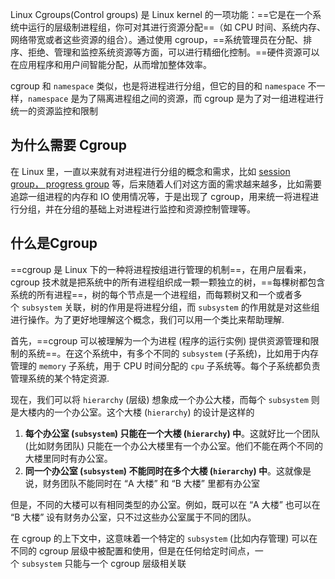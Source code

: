 Linux Cgroups(Control groups) 是 Linux kernel 的一项功能：==它是在一个系统中运行的层级制进程组，你可对其进行资源分配==（如 CPU 时间、系统内存、网络带宽或者这些资源的组合）。通过使用 cgroup，==系统管理员在分配、排序、拒绝、管理和监控系统资源等方面，可以进行精细化控制。==硬件资源可以在应用程序和用户间智能分配，从而增加整体效率。


cgroup 和 `namespace` 类似，也是将进程进行分组，但它的目的和 `namespace` 不一样，`namespace` 是为了隔离进程组之间的资源，而 cgroup 是为了对一组进程进行统一的资源监控和限制

## 为什么需要 Cgroup

在 Linux 里，一直以来就有对进程进行分组的概念和需求，比如 [session group， progress group](https://icloudnative.io/go/?target=aHR0cHM6Ly93d3cud2luLnR1ZS5ubC9%2bYWViL2xpbnV4L2xrL2xrLTEwLmh0bWw%3d) 等，后来随着人们对这方面的需求越来越多，比如需要追踪一组进程的内存和 IO 使用情况等，于是出现了 cgroup，用来统一将进程进行分组，并在分组的基础上对进程进行监控和资源控制管理等。

## 什么是Cgroup

==cgroup 是 Linux 下的一种将进程按组进行管理的机制==，在用户层看来，cgroup 技术就是把系统中的所有进程组织成一颗一颗独立的树，==每棵树都包含系统的所有进程==，树的每个节点是一个进程组，而每颗树又和一个或者多个 `subsystem` 关联，树的作用是将进程分组，而 `subsystem` 的作用就是对这些组进行操作。为了更好地理解这个概念，我们可以用一个类比来帮助理解.

首先，==cgroup 可以被理解为一个为进程 (程序的运行实例) 提供资源管理和限制的系统==。在这个系统中，有多个不同的 `subsystem` (子系统)，比如用于内存管理的 `memory` 子系统，用于 CPU 时间分配的 `cpu` 子系统等。每个子系统都负责管理系统的某个特定资源.

现在，我们可以将 `hierarchy` (层级) 想象成一个办公大楼，而每个 `subsystem` 则是大楼内的一个办公室。这个大楼 (`hierarchy`) 的设计是这样的

1. **每个办公室 (`subsystem`) 只能在一个大楼 (`hierarchy`) 中**。这就好比一个团队 (比如财务团队) 只能在一个办公大楼里有一个办公室。他们不能在两个不同的大楼里同时有办公室。
2. **同一个办公室 (`subsystem`) 不能同时在多个大楼 (`hierarchy`) 中**。这就像是说，财务团队不能同时在 “A 大楼” 和 “B 大楼” 里都有办公室

但是，不同的大楼可以有相同类型的办公室。例如，既可以在 “A 大楼” 也可以在 “B 大楼” 设有财务办公室，只不过这些办公室属于不同的团队。

在 cgroup 的上下文中，这意味着一个特定的 `subsystem` (比如内存管理) 可以在不同的 cgroup 层级中被配置和使用，但是在任何给定时间点，一个 `subsystem` 只能与一个 cgroup 层级相关联